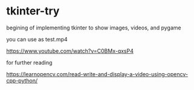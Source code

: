 # tkinter-try
begining of implementing tkinter to show images, videos, and pygame

you can use as test.mp4

https://www.youtube.com/watch?v=C0BMx-qxsP4

for further reading

https://learnopencv.com/read-write-and-display-a-video-using-opencv-cpp-python/
